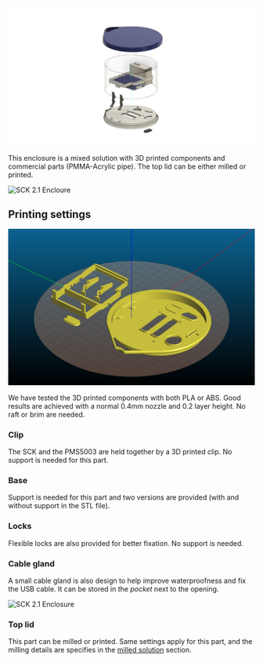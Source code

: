 ![](case_render.png)

This enclosure is a mixed solution with 3D printed components and commercial parts (PMMA-Acrylic pipe). The top lid can be either milled or printed.

<img src="https://live.staticflickr.com/65535/48080317747_6719aee05b_h.jpg" alt="SCK 2.1 Encloure">

## Printing settings

![](printing_base.png)

We have tested the 3D printed components with both PLA or ABS. Good results are achieved with a normal 0.4mm nozzle and 0.2 layer height. No raft or brim are needed.

### Clip

The SCK and the PMS5003 are held together by a 3D printed clip. No support is needed for this part. 

### Base

Support is needed for this part and two versions are provided (with and without support in the STL file).

### Locks

Flexible locks are also provided for better fixation. No support is needed. 

### Cable gland

A small cable gland is also design to help improve waterproofness and fix the USB cable. It can be stored in the _pocket_ next to the opening.

<img src="https://live.staticflickr.com/65535/48080247068_3acf857e7b_h.jpg" alt="SCK 2.1 Enclosure">

### Top lid

This part can be milled or printed. Same settings apply for this part, and the milling details are specifies in the [milled solution](https://github.com/fablabbcn/smartcitizen-enclosures/tree/master/SmartCitizen%20Air%20Enclosures/SmartCitizen%20Kit/SCK2.1_PMS5003/HDPE%20circle) section.
